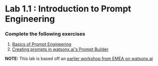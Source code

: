 # Lab 1.1 : Introduction to Prompt Engineering

### Complete the following exercises
1. [Basics of Prompt Engineering](./prompt-engineering/prompt-engineering-basics.md)
2. [Creating prompts in watsonx.ai's Prompt Builder](./prompt-engineering/prompt-engineering-exercises.md)

**NOTE:** This lab is based off an [earlier workshop from EMEA on watsonx.ai](https://github.ibm.com/ClientEngineering/generative-ai-emea)
